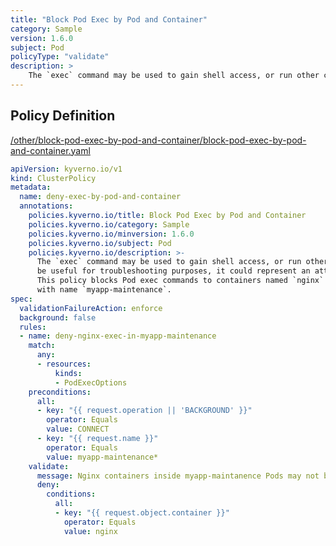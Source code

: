 ```yaml
---
title: "Block Pod Exec by Pod and Container"
category: Sample
version: 1.6.0
subject: Pod
policyType: "validate"
description: >
    The `exec` command may be used to gain shell access, or run other commands, in a Pod's container. While this can be useful for troubleshooting purposes, it could represent an attack vector and is discouraged. This policy blocks Pod exec commands to containers named `nginx` in Pods starting with name `myapp-maintenance`.
---
```


## Policy Definition
<a href="https://github.com/kyverno/policies/raw/main//other/block-pod-exec-by-pod-and-container/block-pod-exec-by-pod-and-container.yaml" target="-blank">/other/block-pod-exec-by-pod-and-container/block-pod-exec-by-pod-and-container.yaml</a>

```yaml
apiVersion: kyverno.io/v1
kind: ClusterPolicy
metadata:
  name: deny-exec-by-pod-and-container
  annotations:
    policies.kyverno.io/title: Block Pod Exec by Pod and Container
    policies.kyverno.io/category: Sample
    policies.kyverno.io/minversion: 1.6.0
    policies.kyverno.io/subject: Pod
    policies.kyverno.io/description: >-
      The `exec` command may be used to gain shell access, or run other commands, in a Pod's container. While this can
      be useful for troubleshooting purposes, it could represent an attack vector and is discouraged.
      This policy blocks Pod exec commands to containers named `nginx` in Pods starting
      with name `myapp-maintenance`.
spec:
  validationFailureAction: enforce
  background: false
  rules:
  - name: deny-nginx-exec-in-myapp-maintenance
    match:
      any:
      - resources:
          kinds:
          - PodExecOptions
    preconditions:
      all:
      - key: "{{ request.operation || 'BACKGROUND' }}"
        operator: Equals
        value: CONNECT
      - key: "{{ request.name }}"
        operator: Equals
        value: myapp-maintenance*
    validate:
      message: Nginx containers inside myapp-maintanence Pods may not be exec'd into.
      deny:
        conditions:
          all:
          - key: "{{ request.object.container }}"
            operator: Equals
            value: nginx

```
